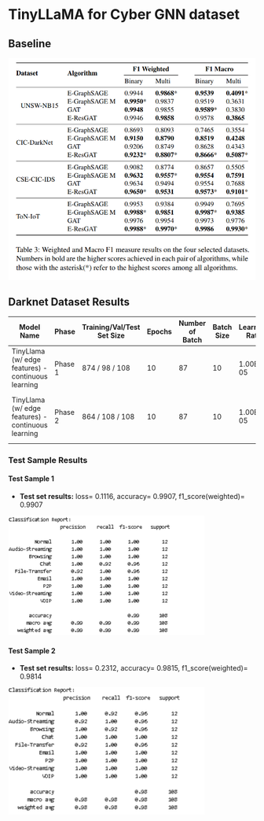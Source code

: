 # TinyLLaMA for Cyber GNN dataset
## Baseline

<img src="baseline.png" alt="Baseline Result" width="600">

## Darknet Dataset Results

| Model Name                                   | Phase   | Training/Val/Test Set Size | Epochs | Number of Batch | Batch Size | Learning Rate | Test Loss                                | Test F1 Score                            | Model Path                                     |
|----------------------------------------------|---------|----------------------------|--------|-----------------|------------|---------------|------------------------------------------|-------------------------------------------|------------------------------------------------|
| TinyLlama (w/ edge features) - continuous learning | Phase 1 | 874 / 98 / 108            | 10     | 87              | 10         | 1.00E-05      | 0.5793                                   | 0.9191                                    |     |
| TinyLlama (w/ edge features) - continuous learning | Phase 2 | 864 / 108 / 108            | 10     | 87              | 10         | 1.00E-05      | **0.1116**<br>another unused test set: 0.2312 |** 0.9907**<br>another unused test set: 0.9814 | `model/20241109-164753_llm_w_edgefeat.pth`  |

### Test Sample Results

#### Test Sample 1
- **Test set results:** loss= 0.1116, accuracy= 0.9907, f1_score(weighted)= 0.9907

<img src="darknet_classification_report_1.png" alt="Test Sample 1 Classification Report" width="400">

#### Test Sample 2
- **Test set results:** loss= 0.2312, accuracy= 0.9815, f1_score(weighted)= 0.9814


<img src="darknet_classification_report_2.png" alt="Test Sample 2 Classification Report" width="400">
